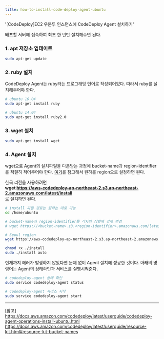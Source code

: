```yaml
---
title: how-to-install-code-deploy-agent-ubuntu
---
```


'[CodeDeploy]EC2 우분투 인스턴스에 CodeDeploy Agent 설치하기'

배포할 서버에 접속하여 최초 한 번만 설치해주면 된다.

### 1. apt 저장소 업데이트

```sh
sudo apt-get update
```

### 2. ruby 설치

CodeDeploy Agent는 ruby라는 프로그래밍 언어로 작성되어있다. 따라서 ruby를 설치해주어야 한다.

```sh
# ubuntu 16.04
sudo apt-get install ruby

# ubuntu 14.04
sudo apt-get install ruby2.0
```

### 3. wget 설치

```sh
sudo apt-get install wget
```

### 4. Agent 설치

wget으로 Agent의 설치파일을 다운받는 과정에 bucket-name과 region-identifier를 적절히 적어주어야 한다. [여기](https://docs.aws.amazon.com/codedeploy/latest/userguide/resource-kit.html#resource-kit-bucket-names)를 참고해서 원하를 region으로 설정하면 된다.

한국 리전을 사용하려면  
**wget https://aws-codedeploy-ap-northeast-2.s3.ap-northeast-2.amazonaws.com/latest/install**  
로 설치하면 된다.

```sh
# install 파일 경로는 원하는 대로 가능
cd /home/ubuntu

# bucket-name과 region-identifier를 각자의 상황에 맞게 변경
# wget https://<bucket-name>.s3.<region-identifier>.amazonaws.com/latest/install

# Seoul region
wget https://aws-codedeploy-ap-northeast-2.s3.ap-northeast-2.amazonaws.com/latest/install

chmod +x ./install
sudo ./install auto
```

현재까지 에러가 발생하지 않았다면 문제 없이 Agent 설치에 성공한 것이다. 아래의 명령어는 Agent의 상태확인과 서비스를 실행시켜준다.

```sh
# codedeploy-agent 상태 확인
sudo service codedeploy-agent status

# codedeploy-agent 서비스 시작
sudo service codedeploy-agent start
```

---

[참고]  
https://docs.aws.amazon.com/codedeploy/latest/userguide/codedeploy-agent-operations-install-ubuntu.html
https://docs.aws.amazon.com/codedeploy/latest/userguide/resource-kit.html#resource-kit-bucket-names
